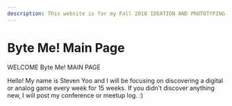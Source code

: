 ```yaml
---
description: This website is for my Fall 2018 IDEATION AND PROTOTYPING!
---
```


# Byte Me! Main Page

WELCOME Byte Me! MAIN PAGE

Hello! My name is Steven Yoo and I will be focusing on discovering a digital or analog game every week for 15 weeks. If you didn’t discover anything new, I will post my conference or meetup log. :)



